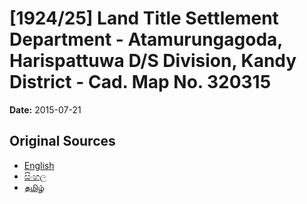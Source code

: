 # [1924/25] Land Title Settlement Department - Atamurungagoda, Harispattuwa D/S Division, Kandy District - Cad. Map No. 320315

**Date:** 2015-07-21

## Original Sources

- [English](https://documents.gov.lk/view/extra-gazettes/2015/7/1924-25_E.pdf)
- [සිංහල](https://documents.gov.lk/view/extra-gazettes/2015/7/1924-25_S.pdf)
- [தமிழ்](https://documents.gov.lk/view/extra-gazettes/2015/7/1924-25_T.pdf)
